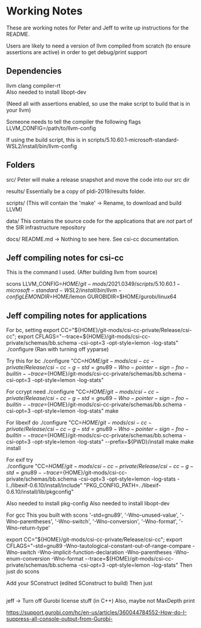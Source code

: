 # Working Notes

These are working notes for Peter and Jeff to write up instructions for the README.

Users are likely to need a version of llvm compiled from scratch (to ensure assertions are active) in order to get debug/print support

## Dependencies 

llvm
clang
compiler-rt   
Also needed to install libopt-dev 

(Need all with assertions enabled, so use the make script to build that is in your llvm)




Someone needs to tell the compiler the following flags
LLVM_CONFIG=/path/to/llvm-config

If using the build script, this is in
scripts/5.10.60.1-microsoft-standard-WSL2/install/bin/llvm-config


## Folders 

src/
Peter will make a release snapshot and move the code into our src dir

results/
Essentially be a copy of pldi-2019/results folder.

scripts/
(This will contain the 'make' -> Rename, to download and build LLVM)

data/
This contains the source code for the applications that are *not* part of the SIR infrastructure repository

docs/
README.md  -> Nothing to see here.  See csi-cc documentation.


## Jeff compiling notes for csi-cc 
This is the command I used.  (After building llvm from source)

scons LLVM_CONFIG=$HOME/git-mods/2021.0349/scripts/5.10.60.1-microsoft-standard-WSL2/install/bin/llvm-config LEMONDIR=$HOME/lemon GUROBIDIR=$HOME/gurobi/linux64


## Jeff compiling notes for applications

For bc, setting 
export CC="${HOME}/git-mods/csi-cc-private/Release/csi-cc";
export CFLAGS="--trace=${HOME}/git-mods/csi-cc-private/schemas/bb.schema -csi-opt=3 -opt-style=lemon -log-stats"
./configure
(Ran with turning off yyparse)

Try this for bc 
./configure "CC=${HOME}/git-mods/csi-cc-private/Release/csi-cc -g -std=gnu89 -Wno-pointer-sign -fno-builtin --trace=${HOME}/git-mods/csi-cc-private/schemas/bb.schema -csi-opt=3 -opt-style=lemon -log-stats" 

For ccrypt need
./configure "CC=${HOME}/git-mods/csi-cc-private/Release/csi-cc -g -std=gnu89 -Wno-pointer-sign -fno-builtin --trace=${HOME}/git-mods/csi-cc-private/schemas/bb.schema -csi-opt=3 -opt-style=lemon -log-stats" 
make


For libexif do 
./configure "CC=${HOME}/git-mods/csi-cc-private/Release/csi-cc -g -std=gnu89 -Wno-pointer-sign -fno-builtin --trace=${HOME}/git-mods/csi-cc-private/schemas/bb.schema -csi-opt=3 -opt-style=lemon -log-stats"  --prefix=${PWD}/install
make
make install



For exif try  
./configure "CC=${HOME}/git-mods/csi-cc-private/Release/csi-cc -g -std=gnu89 --trace=${HOME}/git-mods/csi-cc-private/schemas/bb.schema -csi-opt=3 -opt-style=lemon -log-stats -I../libexif-0.6.10/install/include" "PKG_CONFIG_PATH=../libexif-0.6.10/install/lib/pkgconfig"

Also needed to install pkg-config 
Also needed to install libopt-dev 


For gcc
This you built with scons 
'-std=gnu89', '-Wno-unused-value', '-Wno-parentheses',
                '-Wno-switch', '-Wno-conversion', '-Wno-format',
                '-Wno-return-type'

export CC="${HOME}/git-mods/csi-cc-private/Release/csi-cc";
export CFLAGS="-std=gnu89 -Wno-tautological-constant-out-of-range-compare -Wno-switch -Wno-implicit-function-declaration -Wno-parentheses -Wno-enum-conversion -Wno-format --trace=${HOME}/git-mods/csi-cc-private/schemas/bb.schema -csi-opt=3 -opt-style=lemon -log-stats"
Then just do scons 

Add your SConstruct (edited SConstruct to build)
Then just 



##  


jeff -> Turn off Gurobi license stuff (in C++)
Also, maybe not MaxDepth print 

https://support.gurobi.com/hc/en-us/articles/360044784552-How-do-I-suppress-all-console-output-from-Gurobi-
